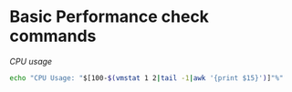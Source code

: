 # Basic Performance check commands

_CPU usage_

```bash
echo "CPU Usage: "$[100-$(vmstat 1 2|tail -1|awk '{print $15}')]"%"
```

